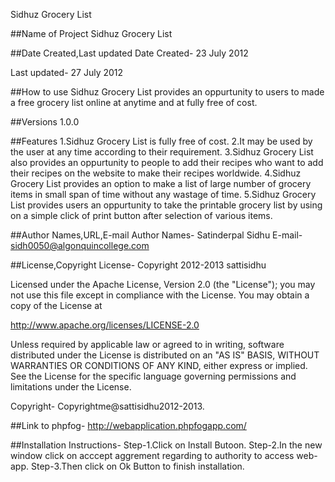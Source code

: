 Sidhuz Grocery List

##Name of Project
Sidhuz Grocery List

##Date Created,Last updated
Date Created-
23 July 2012

Last updated-
27 July 2012


##How to use
Sidhuz Grocery List provides an oppurtunity to users to made a free grocery list online at anytime and at fully free
of cost.

##Versions
1.0.0

##Features
1.Sidhuz Grocery List is fully free of cost.
2.It may be used by the user at any time according to their requirement.
3.Sidhuz Grocery List also provides an oppurtunity to people to add their recipes who want to add their recipes on the
website to make their recipes worldwide.
4.Sidhuz Grocery List provides an option to make a list of large number of grocery items in small span of time without
any wastage of time.
5.Sidhuz Grocery List provides users an oppurtunity to take the printable grocery list by using on a simple click of print
button after selection of various items.

##Author Names,URL,E-mail
Author Names-
Satinderpal Sidhu
E-mail-
sidh0050@algonquincollege.com

##License,Copyright
License-
Copyright 2012-2013 sattisidhu

Licensed under the Apache License, Version 2.0 (the "License");
you may not use this file except in compliance with the License.
You may obtain a copy of the License at

http://www.apache.org/licenses/LICENSE-2.0

Unless required by applicable law or agreed to in writing, software
distributed under the License is distributed on an "AS IS" BASIS,
WITHOUT WARRANTIES OR CONDITIONS OF ANY KIND, either express or implied.
See the License for the specific language governing permissions and
limitations under the License.
   
Copyright-
Copyrightme@sattisidhu2012-2013.

##Link to phpfog-
http://webapplication.phpfogapp.com/

##Installation Instructions-
Step-1.Click on Install Butoon.
Step-2.In the new window click on acccept aggrement regarding to authority to access web-app.
Step-3.Then click on Ok Button to finish installation. 

